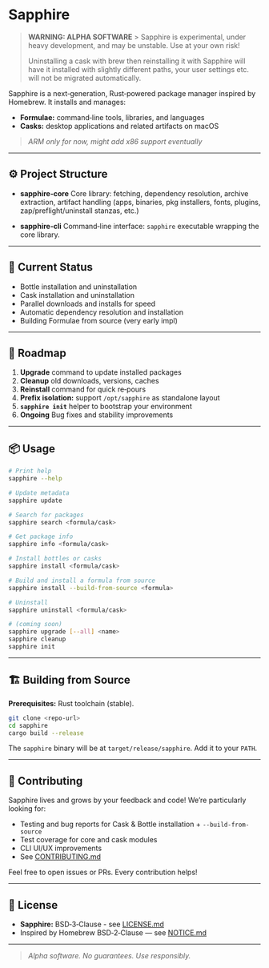 # Sapphire

> **WARNING: ALPHA SOFTWARE** > Sapphire is experimental, under heavy development, and may be unstable. Use at your own risk!
>
> Uninstalling a cask with brew then reinstalling it with Sapphire will have it installed with slightly different paths, your user settings etc. will not be migrated automatically.

Sapphire is a next‑generation, Rust‑powered package manager inspired by Homebrew. It installs and manages:

- **Formulae:** command‑line tools, libraries, and languages  
- **Casks:** desktop applications and related artifacts on macOS

> _ARM only for now, might add x86 support eventually_

---

## ⚙️ Project Structure

- **sapphire‑core** Core library: fetching, dependency resolution, archive extraction, artifact handling (apps, binaries, pkg installers, fonts, plugins, zap/preflight/uninstall stanzas, etc.)

- **sapphire‑cli** Command‑line interface: `sapphire` executable wrapping the core library.

---

## 🚧 Current Status

- Bottle installation and uninstallation  
- Cask installation and uninstallation
- Parallel downloads and installs for speed  
- Automatic dependency resolution and installation
- Building Formulae from source (very early impl)

---

## 🚀 Roadmap

1. **Upgrade** command to update installed packages  
2. **Cleanup** old downloads, versions, caches  
3. **Reinstall** command for quick re‑pours  
4. **Prefix isolation:** support `/opt/sapphire` as standalone layout  
5. **`sapphire init`** helper to bootstrap your environment
6. **Ongoing** Bug fixes and stability improvements

---

## 📦 Usage

```sh
# Print help
sapphire --help

# Update metadata
sapphire update

# Search for packages
sapphire search <formula/cask>

# Get package info
sapphire info <formula/cask>

# Install bottles or casks
sapphire install <formula/cask>

# Build and install a formula from source
sapphire install --build-from-source <formula>

# Uninstall
sapphire uninstall <formula/cask>

# (coming soon)
sapphire upgrade [--all] <name>
sapphire cleanup
sapphire init
````

-----

## 🏗️ Building from Source

**Prerequisites:** Rust toolchain (stable).

```sh
git clone <repo-url>
cd sapphire
cargo build --release
```

The `sapphire` binary will be at `target/release/sapphire`. Add it to your `PATH`.

-----

## 🤝 Contributing

Sapphire lives and grows by your feedback and code\! We’re particularly looking for:

  - Testing and bug reports for Cask & Bottle installation + `--build-from-source`
  - Test coverage for core and cask modules
  - CLI UI/UX improvements
  - See [CONTRIBUTING.md](CONTRIBUTING.md)

Feel free to open issues or PRs. Every contribution helps\!

-----

## 📄 License

  - **Sapphire:** BSD‑3‑Clause - see [LICENSE.md](LICENSE.md)
  - Inspired by Homebrew BSD‑2‑Clause — see [NOTICE.md](https://www.google.com/search?q=NOTICE.md)

-----

> *Alpha software. No guarantees. Use responsibly.*

